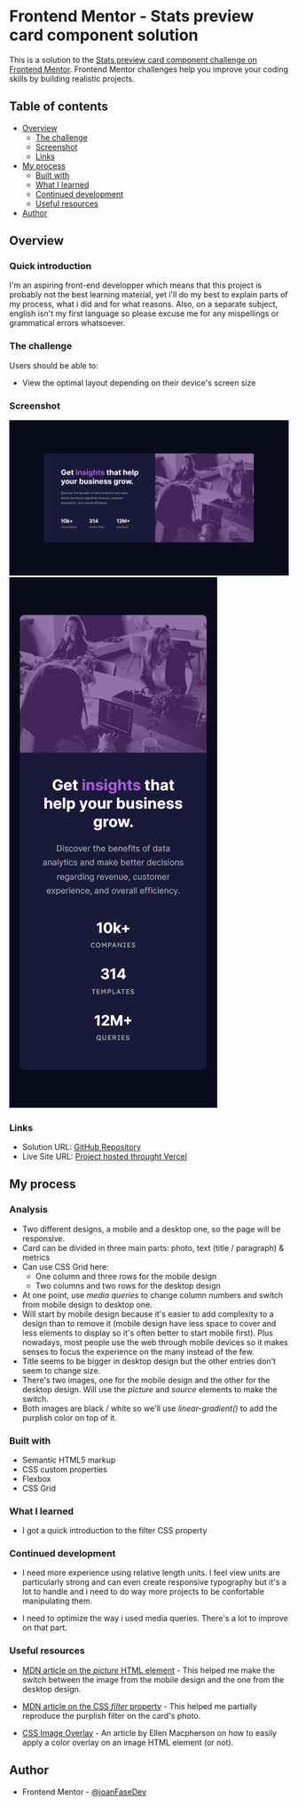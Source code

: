 # Frontend Mentor - Stats preview card component solution

This is a solution to the [Stats preview card component challenge on Frontend Mentor](https://www.frontendmentor.io/challenges/stats-preview-card-component-8JqbgoU62). Frontend Mentor challenges help you improve your coding skills by building realistic projects.

## Table of contents

- [Overview](#overview)
  - [The challenge](#the-challenge)
  - [Screenshot](#screenshot)
  - [Links](#links)
- [My process](#my-process)
  - [Built with](#built-with)
  - [What I learned](#what-i-learned)
  - [Continued development](#continued-development)
  - [Useful resources](#useful-resources)
- [Author](#author)

## Overview

### Quick introduction

I'm an aspiring front-end developper which means that this project is probably not the best learning material, yet i'll do my best to explain parts of my process, what i did and for what reasons.
Also, on a separate subject, english isn't my first language so please excuse me for any mispellings or grammatical errors whatsoever.

### The challenge

Users should be able to:

- View the optimal layout depending on their device's screen size

### Screenshot

![](./images/preview-card-desktop.png)
![](./images/preview-card-mobile.png)

### Links

- Solution URL: [GitHub Repository](https://github.com/joanFaseDev/preview-card)
- Live Site URL: [Project hosted throught Vercel](https://preview-card-phi.vercel.app/)

## My process

### Analysis

- Two different designs, a mobile and a desktop one, so the page will be responsive.
- Card can be divided in three main parts: photo, text (title &sol; paragraph) &amp; metrics
- Can use CSS Grid here:
  - One column and three rows for the mobile design
  - Two columns and two rows for the desktop design
- At one point, use _media queries_ to change column numbers and switch from mobile design to desktop one.
- Will start by mobile design because it's easier to add complexity to a design than to remove it (mobile design have less space to cover and less elements to display so it's often better to start mobile first). Plus nowadays, most people use the web through mobile devices so it makes senses to focus the experience on the many instead of the few.
- Title seems to be bigger in desktop design but the other entries don't seem to change size.
- There's two images, one for the mobile design and the other for the desktop design. Will use the _picture_ and _source_ elements to make the switch.
- Both images are black &sol; white so we'll use _linear-gradient()_ to add the purplish color on top of it.

### Built with

- Semantic HTML5 markup
- CSS custom properties
- Flexbox
- CSS Grid

### What I learned

- I got a quick introduction to the filter CSS property

### Continued development

- I need more experience using relative length units. I feel view units are particularly strong and can even create responsive typography but it's a lot to handle and i need to do way more projects to be confortable manipulating them.

- I need to optimize the way i used media queries. There's a lot to improve on that part.

### Useful resources

- [MDN article on the _picture_ HTML element](https://developer.mozilla.org/en-US/docs/Web/HTML/Element/picture) - This helped me make the switch between the image from the mobile design and the one from the desktop design.

- [MDN article on the CSS _filter_ property](https://developer.mozilla.org/en-US/docs/Web/CSS/filter) - This helped me partially reproduce the purplish filter on the card's photo.

- [CSS Image Overlay](https://dev.to/ellen_dev/two-ways-to-achieve-an-image-colour-overlay-with-css-eio) - An article by Ellen Macpherson on how to easily apply a color overlay on an image HTML element (or not).

## Author

- Frontend Mentor - [@joanFaseDev](https://www.frontendmentor.io/profile/joanFaseDev)
